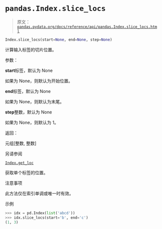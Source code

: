 # `pandas.Index.slice_locs`

> 原文：[`pandas.pydata.org/docs/reference/api/pandas.Index.slice_locs.html`](https://pandas.pydata.org/docs/reference/api/pandas.Index.slice_locs.html)

```py
Index.slice_locs(start=None, end=None, step=None)
```

计算输入标签的切片位置。

参数：

**start**标签，默认为 None

如果为 None，则默认为开始位置。

**end**标签，默认为 None

如果为 None，则默认为末尾。

**step**整数，默认为 None

如果为 None，则默认为 1。

返回：

元组[整数, 整数]

另请参阅

[`Index.get_loc`](https://pandas.pydata.org/docs/reference/api/pandas.Index.get_loc.html#pandas.Index.get_loc "pandas.Index.get_loc")

获取单个标签的位置。

注意事项

此方法仅在索引单调或唯一时有效。

示例

```py
>>> idx = pd.Index(list('abcd'))
>>> idx.slice_locs(start='b', end='c')
(1, 3) 
```
